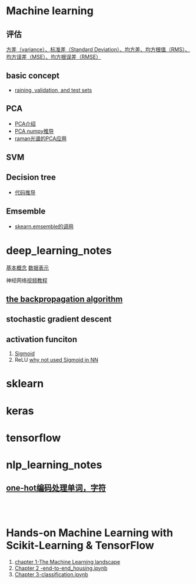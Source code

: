 # Machine learning
## 评估
[方差（variance）、标准差（Standard Deviation）、均方差、均方根值（RMS）、均方误差（MSE）、均方根误差（RMSE）](https://blog.csdn.net/cqfdcw/article/details/78173839)
## basic concept
 * [raining, validation, and test sets](https://en.wikipedia.org/wiki/Training,_validation,_and_test_sets)

## PCA
  * [PCA介绍](https://www.jianshu.com/p/908671a4d162)
  * [PCA numpy推导](https://github.com/xiao7462/machine_learning_notes/blob/master/PCA/PCA.ipynb)
  * [raman光谱的PCA应用](https://github.com/xiao7462/Bioinformatics/blob/master/raman_spectrum/PCA.md)
## SVM
## Decision tree
  * [代码推导](https://github.com/xiao7462/machine_learning_notes/blob/master/decision%20tree/decision%20tree.ipynb)

## Emsemble
 * [skearn.emsemble的调用](https://github.com/xiao7462/machine_learning_notes/blob/master/emsemble/ensemble.ipynb)


# deep_learning_notes
  [基本概念](https://github.com/xiao7462/machine_learning_notes/blob/master/deep_learning/%E5%9F%BA%E6%9C%AC%E6%A6%82%E5%BF%B5.md) [数据表示](https://github.com/xiao7462/machine_learning_notes/blob/master/deep_learning/%E6%95%B0%E6%8D%AE%E8%A1%A8%E7%A4%BA.md)

神经网络[视频教程](https://www.youtube.com/watch?v=aircAruvnKk&t=853s)
## [the backpropagation algorithm](https://page.mi.fu-berlin.de/rojas/neural/chapter/K7.pdf)  

## stochastic gradient descent 

## activation funciton
 1. [Sigmoid]( https://github.com/xiao7462/machine_learning_notes/blob/master/deep_learning/Sigmoid%20function.ipynb)
 2. ReLU   [why not used Sigmoid in NN](https://github.com/Kulbear/deep-learning-nano-foundation/wiki/ReLU-and-Softmax-Activation-Functions)
# sklearn 


# keras

# tensorflow




# nlp_learning_notes
## [one-hot编码处理单词，字符](https://github.com/xiao7462/machine_learning_notes/blob/master/nlp/one-hot-%E5%8D%95%E8%AF%8D.ipynb)


<br>
<br>

# Hands-on Machine Learning with Scikit-Learning & TensorFlow
 1. [chapter 1-The Machine Learning landscape](https://github.com/xiao7462/machine_learning_notes/blob/master/Hands-on%20Machine%20Learning%20with%20Scikit-Learning%20-%20TensorFlow/Chapter%201%20%E2%80%93%20The%20Machine%20Learning%20landscape.ipynb)
 2. [Chapter 2 -end-to-end_housing.ipynb](https://github.com/xiao7462/machine_learning_notes/blob/master/Hands-on%20Machine%20Learning%20with%20Scikit-Learning%20-%20TensorFlow/Chapter%202%20-end-to-end_housing.ipynb)
 3. [Chapter 3-classification.ipynb](https://github.com/xiao7462/machine_learning_notes/blob/master/Hands-on%20Machine%20Learning%20with%20Scikit-Learning%20-%20TensorFlow/Chapter%203-classification.ipynb)
